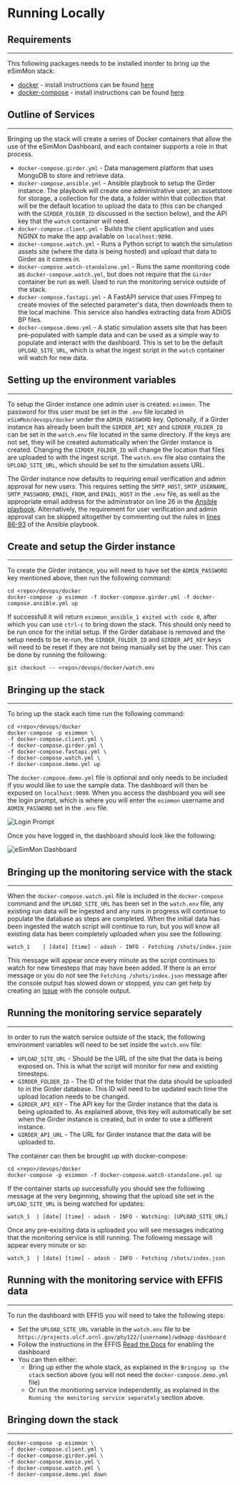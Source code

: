 # Running Locally

## Requirements
---------------

This following packages needs to be installed inorder to bring up the eSimMon stack:

- [docker](https://docs.docker.com/) - install instructions can be found [here](https://docs.docker.com/engine/install/)
- [docker-compose](https://docs.docker.com/compose/) - install instructions can be found [here](https://docs.docker.com/compose/install/)


## Outline of Services
----------------------
Bringing up the stack will create a series of Docker containers that allow the use of the eSimMon Dashboard, and each container supports a role in that process.

- ```docker-compose.girder.yml``` - Data management platform that uses MongoDB to store and retrieve data.
- ```docker-compose.ansible.yml``` - Ansible playbook to setup the Girder instance. The playbook will create one administrative user, an assetstore for storage, a collection for the data, a folder within that collection that will be the default location to upload the data to (this can be changed with the ```GIRDER_FOLDER_ID``` discussed in the section below), and the API key that the ```watch``` container will need.
- ```docker-compose.client.yml``` - Builds the client application and uses NGINX to make the app available on ```localhost:9090```.
- ```docker-compose.watch.yml``` - Runs a Python script to watch the simulation assets site (where the data is being hosted) and upload that data to Girder as it comes in.
- ```docker-compose.watch-standalone.yml``` - Runs the same monitoring code as ```docker-compose.watch.yml```, but does not require that the ```Girder``` container be run as well. Used to run the monitoring service outside of the stack.
- ```docker-compose.fastapi.yml``` - A FastAPI service that uses FFmpeg to create movies of the selected parameter's data, then downloads them to the local machine. This service also handles extracting data from ADIOS BP files.
- ```docker-compose.demo.yml``` - A static simulation assets site that has been pre-populated with sample data and can be used as a simple way to populate and interact with the dashboard. This is set to be the default ```UPLOAD_SITE_URL```, which is what the ingest script in the ```watch``` container will watch for new data.


## Setting up the environment variables
---------------------------------------
To setup the Girder instance one admin user is created: ```esimmon```. The password for this user must be set in the ```.env``` file located in ```eSimMon/devops/docker``` under the ```ADMIN_PASSWORD``` key. Optionally, if a Girder instance has already been built the ```GIRDER_API_KEY``` and ```GIRDER_FOLDER_ID``` can be set in the ```watch.env``` file located in the same directory. If the keys are not set, they will be created automatically when the Girder instance is created. Changing the ```GIRDER_FOLDER_ID``` will change the location that files are uploaded to with the ingest script. The ```watch.env``` file also contains the ```UPLOAD_SITE_URL```, which should be set to the simulation assets URL.

The Girder instance now defaults to requiring email verification and admin approval for new users. This requires setting the ```SMTP_HOST```, ```SMTP_USERNAME```, ```SMTP_PASSWORD```, ```EMAIL_FROM```, and ```EMAIL_HOST``` in the ```.env``` file, as well as the appropriate email address for the adminstrator on line 26 in the [Ansible playbook](https://github.com/Kitware/eSimMon/blob/master/devops/ansible/site.yml#L26). Alternatively, the requirement for user verification and admin approval can be skipped altogether by commenting out the rules in [lines 86-93](https://github.com/Kitware/eSimMon/blob/master/devops/ansible/site.yml#L86-L93) of the Ansible playbook.


## Create and setup the Girder instance
---------------------------------------
To create the Girder instance, you will need to have set the ```ADMIN_PASSWORD``` key mentioned above, then run the following command:

    cd <repo>/devops/docker
    docker-compose -p esimmon -f docker-compose.girder.yml -f docker-compose.ansible.yml up

If successfull it will return ```esimmon_ansible_1 exited with code 0```, after which you can use ```ctrl-c``` to bring down the stack. This should only need to be run once for the initial setup. If the Girder database is removed and the setup needs to be re-run, the ```GIRDER_FOLDER_ID``` and ```GIRDER_API_KEY``` keys will need to be reset if they are not being manually set by the user. This can be done by running the following:

```git checkout -- <repo>/devops/docker/watch.env```


## Bringing up the stack
------------------------
To bring up the stack each time run the following command:

    cd <repo>/devops/docker
    docker-compose -p esimmon \
    -f docker-compose.client.yml \
    -f docker-compose.girder.yml \
    -f docker-compose.fastapi.yml \
    -f docker-compose.watch.yml \
    -f docker-compose.demo.yml up

The ```docker-compose.demo.yml``` file is optional and only needs to be included if you would like to use the sample data. The dashboard will then be exposed on ```localhost:9090```. When you access the dashboard you will see the login prompt, which is where you will enter the ```esimmon``` username and ```ADMIN_PASSWORD``` set in the ```.env``` file.

![Login Prompt](img/esimmon_login.png)

Once you have logged in, the dashboard should look like the following:

![eSimMon Dashboard](img/esimmon_dashboard.png)


## Bringing up the monitoring service with the stack
----------------------------------------------------
When the ```docker-compose.watch.yml``` file is included in the ```docker-compose``` command and the ```UPLOAD_SITE_URL``` has been set in the ```watch.env``` file, any existing run data will be ingested and any runs in progress will continue to populate the database as steps are completed. When the initial data has been ingested the watch script will continue to run, but you will know all existing data has been completely uploaded when you see the following:

```watch_1    | [date] [time] - adash - INFO - Fetching /shots/index.json```

This message will appear once every minute as the script continues to watch for new timesteps that may have been added. If there is an error message or you do not see the ```Fetching /shots/index.json``` message after the console output has slowed down or stopped, you can get help by creating an [issue](https://github.com/Kitware/eSimMon/issues/new) with the console output.


## Running the monitoring service separately
--------------------------------------------
In order to run the watch service outside of the stack, the following environment variables will need to be set inside the ```watch.env``` file:

- ```UPLOAD_SITE_URL``` - Should be the URL of the site that the data is being exposed on. This is what the script will monitor for new and existing timesteps.
- ```GIRDER_FOLDER_ID``` - The ID of the folder that the data should be uploaded to in the Girder database. This ID will need to be updated each time the upload location needs to be changed.
- ```GIRDER_API_KEY``` - The API key for the Girder instance that the data is being uploaded to. As explained above, this key will automatically be set when the Girder instance is created, but in order to use a different instance.
- ```GIRDER_API_URL``` - The URL for Girder instance that the data will be uploaded to.

The container can then be brought up with docker-compose:

    cd <repo>/devops/docker
    docker-compose -p esimmon -f docker-compose.watch-standalone.yml up

If the container starts up successfully you should see the following message at the very beginning, showing that the upload site set in the ```UPLOAD_SITE_URL``` is being watched for updates:

```watch_1  | [date] [time] - adash - INFO - Watching: [UPLOAD_SITE_URL]```

Once any pre-exisiting data is uploaded you will see messages indicating that the monitoring service is still running. The following message will appear every minute or so:

```watch_1  | [date] [time] - adash - INFO - Fetching /shots/index.json```

## Running with the monitoring service with EFFIS data
------------------------------------------------------
To run the dashboard with EFFIS you will need to take the following steps:

- Set the ```UPLOAD_SITE_URL``` variable in the ```watch.env``` file to be ```https://projects.olcf.ornl.gov/phy122/{username}/wdmapp-dashboard```
- Follow the instructions in the EFFIS [Read the Docs](https://wdmapp.readthedocs.io/en/latest/effis/dashboard.html) for enabling the dashboard
- You can then either:
    - Bring up either the whole stack, as explained in the ```Bringing up the stack``` section above (you will not need the ```docker-compose.demo.yml``` file)
    - Or run the monitioring service independently, as explained in the ```Running the monitoring service separately``` section above.

## Bringing down the stack
--------------------------
    docker-compose -p esimmon \
    -f docker-compose.client.yml \
    -f docker-compose.girder.yml \
    -f docker-compose.movie.yml \
    -f docker-compose.watch.yml \
    -f docker-compose.demo.yml down
